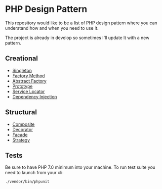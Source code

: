 # PHP Design Pattern

This repository would like to be a list of PHP design pattern where you can understand how and when you need to use It.

The project is already in develop so sometimes I'll update It with a new pattern.

## Creational

* [Singleton](https://github.com/AlessandroMinoccheri/php-design-pattern/blob/master/Creational/Singleton/Singleton.md) 
* [Factory Method](https://github.com/AlessandroMinoccheri/php-design-pattern/blob/master/Creational/FactoryMethod/FactoryMethod.md) 
* [Abstract Factory](https://github.com/AlessandroMinoccheri/php-design-pattern/blob/master/Creational/AbstractFactory/AbstractFactory.md) 
* [Prototype](https://github.com/AlessandroMinoccheri/php-design-pattern/blob/master/Creational/Prototype/Prototype.md) 
* [Service Locator](https://github.com/AlessandroMinoccheri/php-design-pattern/blob/master/Creational/ServiceLocator/ServiceLocator.md) 
* [Dependency Injection](https://github.com/AlessandroMinoccheri/php-design-pattern/blob/master/Creational/DependencyInjection/DependencyInjection.md) 
 
## Structural

* [Composite](https://github.com/AlessandroMinoccheri/php-design-pattern/blob/master/Structural/Composite/Composite.md) 
* [Decorator](https://github.com/AlessandroMinoccheri/php-design-pattern/blob/master/Structural/Decorator/Decorator.md) 
* [Facade](https://github.com/AlessandroMinoccheri/php-design-pattern/blob/master/Structural/Facade/Facade.md) 
* [Strategy](https://github.com/AlessandroMinoccheri/php-design-pattern/blob/master/Structural/Strategy/Strategy.md) 

## Tests

Be sure to have PHP 7.0 minimum into your machine.
To run test suite you need to launch from your cli:

```
./vendor/bin/phpunit
```